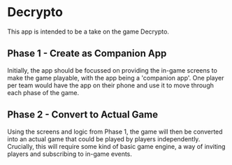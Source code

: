 # Decrypto
This app is intended to be a take on the game Decrypto.
## Phase 1 - Create as Companion App
Initially, the app should be focussed on providing the in-game screens to make the game playable, with the app being a 'companion app'. One player per team would have the app on their phone and use it to move through each phase of the game.
## Phase 2 - Convert to Actual Game
Using the screens and logic from Phase 1, the game will then be converted into an actual game that could be played by players independently. Crucially, this will require some kind of basic game engine, a way of inviting players and subscribing to in-game events.
